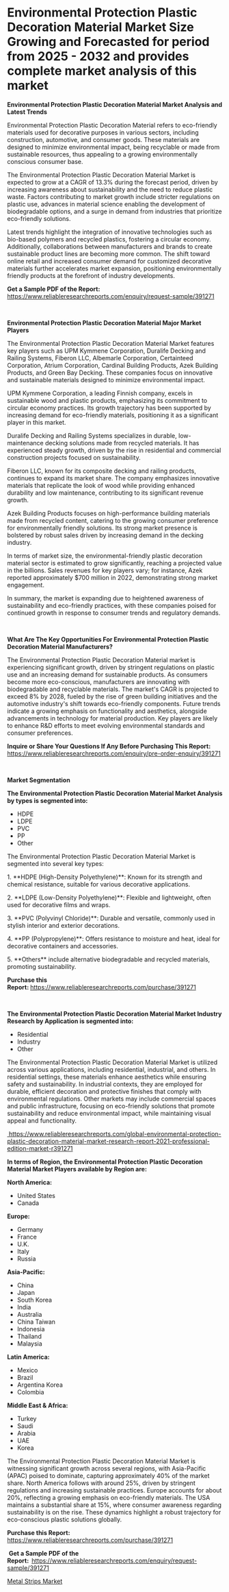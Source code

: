 <p><h1>Environmental Protection Plastic Decoration Material Market Size Growing and Forecasted for period from 2025 - 2032 and provides complete market analysis of this market</h1></p><p><strong>Environmental Protection Plastic Decoration Material Market Analysis and Latest Trends</strong></p>
<p><p>Environmental Protection Plastic Decoration Material refers to eco-friendly materials used for decorative purposes in various sectors, including construction, automotive, and consumer goods. These materials are designed to minimize environmental impact, being recyclable or made from sustainable resources, thus appealing to a growing environmentally conscious consumer base.</p><p>The Environmental Protection Plastic Decoration Material Market is expected to grow at a CAGR of 13.3% during the forecast period, driven by increasing awareness about sustainability and the need to reduce plastic waste. Factors contributing to market growth include stricter regulations on plastic use, advances in material science enabling the development of biodegradable options, and a surge in demand from industries that prioritize eco-friendly solutions. </p><p>Latest trends highlight the integration of innovative technologies such as bio-based polymers and recycled plastics, fostering a circular economy. Additionally, collaborations between manufacturers and brands to create sustainable product lines are becoming more common. The shift toward online retail and increased consumer demand for customized decorative materials further accelerates market expansion, positioning environmentally friendly products at the forefront of industry developments.</p></p>
<p><strong>Get a Sample PDF of the Report:&nbsp;</strong> <a href="https://www.reliableresearchreports.com/enquiry/request-sample/391271?utm_campaign=2395&utm_medium=2&utm_source=Github&utm_content=ia&utm_term=29032025&utm_id=environmental-protection-plastic-decoration-material">https://www.reliableresearchreports.com/enquiry/request-sample/391271</a></p>
<p>&nbsp;</p>
<p><strong>Environmental Protection Plastic Decoration Material Major Market Players</strong></p>
<p><p>The Environmental Protection Plastic Decoration Material Market features key players such as UPM Kymmene Corporation, Duralife Decking and Railing Systems, Fiberon LLC, Albemarle Corporation, Certainteed Corporation, Atrium Corporation, Cardinal Building Products, Azek Building Products, and Green Bay Decking. These companies focus on innovative and sustainable materials designed to minimize environmental impact.</p><p>UPM Kymmene Corporation, a leading Finnish company, excels in sustainable wood and plastic products, emphasizing its commitment to circular economy practices. Its growth trajectory has been supported by increasing demand for eco-friendly materials, positioning it as a significant player in this market.</p><p>Duralife Decking and Railing Systems specializes in durable, low-maintenance decking solutions made from recycled materials. It has experienced steady growth, driven by the rise in residential and commercial construction projects focused on sustainability. </p><p>Fiberon LLC, known for its composite decking and railing products, continues to expand its market share. The company emphasizes innovative materials that replicate the look of wood while providing enhanced durability and low maintenance, contributing to its significant revenue growth.</p><p>Azek Building Products focuses on high-performance building materials made from recycled content, catering to the growing consumer preference for environmentally friendly solutions. Its strong market presence is bolstered by robust sales driven by increasing demand in the decking industry.</p><p>In terms of market size, the environmental-friendly plastic decoration material sector is estimated to grow significantly, reaching a projected value in the billions. Sales revenues for key players vary; for instance, Azek reported approximately $700 million in 2022, demonstrating strong market engagement.</p><p>In summary, the market is expanding due to heightened awareness of sustainability and eco-friendly practices, with these companies poised for continued growth in response to consumer trends and regulatory demands.</p></p>
<p>&nbsp;</p>
<p><strong>What Are The Key Opportunities For Environmental Protection Plastic Decoration Material Manufacturers?</strong></p>
<p><p>The Environmental Protection Plastic Decoration Material market is experiencing significant growth, driven by stringent regulations on plastic use and an increasing demand for sustainable products. As consumers become more eco-conscious, manufacturers are innovating with biodegradable and recyclable materials. The market's CAGR is projected to exceed 8% by 2028, fueled by the rise of green building initiatives and the automotive industry's shift towards eco-friendly components. Future trends indicate a growing emphasis on functionality and aesthetics, alongside advancements in technology for material production. Key players are likely to enhance R&D efforts to meet evolving environmental standards and consumer preferences.</p></p>
<p><strong>Inquire or Share Your Questions If Any Before Purchasing This Report:</strong> <a href="https://www.reliableresearchreports.com/enquiry/pre-order-enquiry/391271?utm_campaign=2395&utm_medium=2&utm_source=Github&utm_content=ia&utm_term=29032025&utm_id=environmental-protection-plastic-decoration-material">https://www.reliableresearchreports.com/enquiry/pre-order-enquiry/391271</a></p>
<p>&nbsp;</p>
<p><strong>Market Segmentation</strong></p>
<p><strong>The Environmental Protection Plastic Decoration Material Market Analysis by types is segmented into:</strong></p>
<p><ul><li>HDPE</li><li>LDPE</li><li>PVC</li><li>PP</li><li>Other</li></ul></p>
<p><p>The Environmental Protection Plastic Decoration Material Market is segmented into several key types: </p><p>1. **HDPE (High-Density Polyethylene)**: Known for its strength and chemical resistance, suitable for various decorative applications. </p><p>2. **LDPE (Low-Density Polyethylene)**: Flexible and lightweight, often used for decorative films and wraps. </p><p>3. **PVC (Polyvinyl Chloride)**: Durable and versatile, commonly used in stylish interior and exterior decorations. </p><p>4. **PP (Polypropylene)**: Offers resistance to moisture and heat, ideal for decorative containers and accessories. </p><p>5. **Others** include alternative biodegradable and recycled materials, promoting sustainability.</p></p>
<p><strong>Purchase this Report:&nbsp;</strong><a href="https://www.reliableresearchreports.com/purchase/391271?utm_campaign=2395&utm_medium=2&utm_source=Github&utm_content=ia&utm_term=29032025&utm_id=environmental-protection-plastic-decoration-material">https://www.reliableresearchreports.com/purchase/391271</a></p>
<p>&nbsp;</p>
<p><strong>The Environmental Protection Plastic Decoration Material Market Industry Research by Application is segmented into:</strong></p>
<p><ul><li>Residential</li><li>Industry</li><li>Other</li></ul></p>
<p><p>The Environmental Protection Plastic Decoration Material Market is utilized across various applications, including residential, industrial, and others. In residential settings, these materials enhance aesthetics while ensuring safety and sustainability. In industrial contexts, they are employed for durable, efficient decoration and protective finishes that comply with environmental regulations. Other markets may include commercial spaces and public infrastructure, focusing on eco-friendly solutions that promote sustainability and reduce environmental impact, while maintaining visual appeal and functionality.</p></p>
<p><a href="https://www.reliableresearchreports.com/global-environmental-protection-plastic-decoration-material-market-research-report-2021-professional-edition-market-r391271?utm_campaign=2395&utm_medium=2&utm_source=Github&utm_content=ia&utm_term=29032025&utm_id=environmental-protection-plastic-decoration-material">&nbsp;https://www.reliableresearchreports.com/global-environmental-protection-plastic-decoration-material-market-research-report-2021-professional-edition-market-r391271</a></p>
<p><strong>In terms of Region, the Environmental Protection Plastic Decoration Material Market Players available by Region are:</strong></p>
<p>
    <p> <strong> North America: </strong>
        <ul>
            <li>United States</li>
            <li>Canada</li>
        </ul>
        </p> 
    <p> <strong> Europe: </strong>
        <ul>
            <li>Germany</li>
            <li>France</li>
            <li>U.K.</li>
            <li>Italy</li>
            <li>Russia</li>
        </ul>
        </p> 
    <p> <strong> Asia-Pacific: </strong>
        <ul>
            <li>China</li>
            <li>Japan</li>
            <li>South Korea</li>
            <li>India</li>
            <li>Australia</li>
            <li>China Taiwan</li>
            <li>Indonesia</li>
            <li>Thailand</li>
            <li>Malaysia</li>
        </ul>
        </p> 
    <p> <strong> Latin America: </strong>
        <ul>
            <li>Mexico</li>
            <li>Brazil</li>
            <li>Argentina Korea</li>
            <li>Colombia</li>
        </ul>
        </p> 
    <p> <strong> Middle East & Africa: </strong>
        <ul>
            <li>Turkey</li>
            <li>Saudi</li>
            <li>Arabia</li>
            <li>UAE</li>
            <li>Korea</li>
        </ul>
    </p>
    </p>
<p><p>The Environmental Protection Plastic Decoration Material Market is witnessing significant growth across several regions, with Asia-Pacific (APAC) poised to dominate, capturing approximately 40% of the market share. North America follows with around 25%, driven by stringent regulations and increasing sustainable practices. Europe accounts for about 20%, reflecting a growing emphasis on eco-friendly materials. The USA maintains a substantial share at 15%, where consumer awareness regarding sustainability is on the rise. These dynamics highlight a robust trajectory for eco-conscious plastic solutions globally.</p></p>
<p><strong>Purchase this Report: </strong><a href="https://www.reliableresearchreports.com/purchase/391271?utm_campaign=2395&utm_medium=2&utm_source=Github&utm_content=ia&utm_term=29032025&utm_id=environmental-protection-plastic-decoration-material">https://www.reliableresearchreports.com/purchase/391271</a></p>
<p>&nbsp;<strong>Get a Sample PDF of the Report:&nbsp;&nbsp;</strong><a href="https://www.reliableresearchreports.com/enquiry/request-sample/391271?utm_campaign=2395&utm_medium=2&utm_source=Github&utm_content=ia&utm_term=29032025&utm_id=environmental-protection-plastic-decoration-material">https://www.reliableresearchreports.com/enquiry/request-sample/391271</a></p>
<p><strong></strong></p>
<p><p><a href="https://github.com/NargisHussain75/Market-Research-Report-List-2/blob/main/metal-strips-market.md?utm_campaign=2395&utm_medium=2&utm_source=Github&utm_content=ia&utm_term=29032025&utm_id=environmental-protection-plastic-decoration-material">Metal Strips Market</a></p></p>
